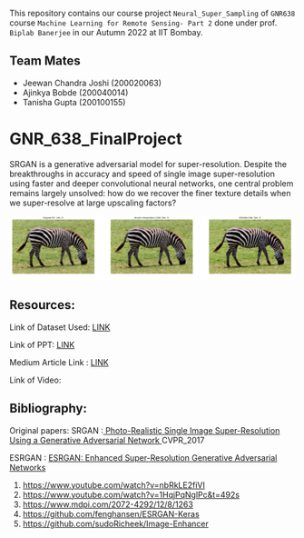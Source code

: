 This repository contains our course project `Neural_Super_Sampling` of `GNR638` course `Machine Learning for Remote Sensing- Part 2`  done under prof. `Biplab Banerjee` in our Autumn 2022 at IIT Bombay. 

## Team Mates

* Jeewan Chandra Joshi (200020063)
* Ajinkya Bobde (200040014)
* Tanisha Gupta (200100155)

# GNR_638_FinalProject
SRGAN is a generative adversarial model for super-resolution. Despite the breakthroughs in accuracy and speed of single image super-resolution using faster and deeper convolutional neural networks, one central problem remains largely unsolved: how do we recover the finer texture details when we super-resolve at large upscaling factors?

![Comparing ESRGAN with Upscaling](https://github.com/JEEWAN31/GNR_638_FinalProject/blob/main/Images/Screenshot%202022-11-25%20at%201.45.23%20PM.png)

## Resources:

Link of Dataset Used: [LINK](https://drive.google.com/drive/folders/1o6Do6HiqyFx6BxUQVzsAGp7AJhwGMndf?usp=sharing)

Link of PPT: [LINK](https://docs.google.com/presentation/d/1exqaWnUl85NDd8ykS5atLwKjNKVvFJLb/edit?usp=sharing&ouid=113817239763706000380&rtpof=true&sd=true)

Medium Article Link : [LINK](https://medium.com/@jeewanjj02/esrgan-srgan-image-resolution-using-deep-learning-b013f27254a0)

Link of Video:

## Bibliography:

Original papers:
SRGAN :[ Photo-Realistic Single Image Super-Resolution Using a Generative Adversarial Network ](https://openaccess.thecvf.com/content_cvpr_2017/papers/Ledig_Photo-Realistic_Single_Image_CVPR_2017_paper.pdf) CVPR_2017

ESRGAN : [ESRGAN: Enhanced Super-Resolution Generative Adversarial Networks](https://openaccess.thecvf.com/content_ECCVW_2018/papers/11133/Wang_ESRGAN_Enhanced_Super-Resolution_Generative_Adversarial_Networks_ECCVW_2018_paper.pdf)


1. https://www.youtube.com/watch?v=nbRkLE2fiVI
2. https://www.youtube.com/watch?v=1HqjPqNglPc&t=492s
3. https://www.mdpi.com/2072-4292/12/8/1263
4. https://github.com/fenghansen/ESRGAN-Keras
5. https://github.com/sudoRicheek/Image-Enhancer


